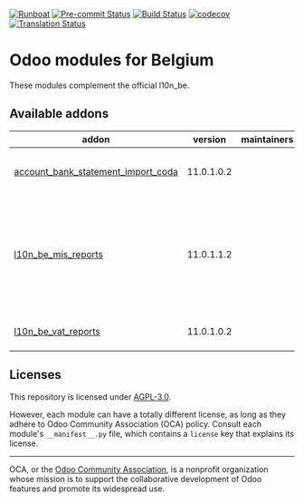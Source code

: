 
[![Runboat](https://img.shields.io/badge/runboat-Try%20me-875A7B.png)](https://runboat.odoo-community.org/builds?repo=OCA/l10n-belgium&target_branch=11.0)
[![Pre-commit Status](https://github.com/OCA/l10n-belgium/actions/workflows/pre-commit.yml/badge.svg?branch=11.0)](https://github.com/OCA/l10n-belgium/actions/workflows/pre-commit.yml?query=branch%3A11.0)
[![Build Status](https://github.com/OCA/l10n-belgium/actions/workflows/test.yml/badge.svg?branch=11.0)](https://github.com/OCA/l10n-belgium/actions/workflows/test.yml?query=branch%3A11.0)
[![codecov](https://codecov.io/gh/OCA/l10n-belgium/branch/11.0/graph/badge.svg)](https://codecov.io/gh/OCA/l10n-belgium)
[![Translation Status](https://translation.odoo-community.org/widgets/l10n-belgium-11-0/-/svg-badge.svg)](https://translation.odoo-community.org/engage/l10n-belgium-11-0/?utm_source=widget)

<!-- /!\ do not modify above this line -->

# Odoo modules for Belgium

These modules complement the official l10n_be.

<!-- /!\ do not modify below this line -->

<!-- prettier-ignore-start -->

[//]: # (addons)

Available addons
----------------
addon | version | maintainers | summary
--- | --- | --- | ---
[account_bank_statement_import_coda](account_bank_statement_import_coda/) | 11.0.1.0.2 |  | Import CODA Bank Statement
[l10n_be_mis_reports](l10n_be_mis_reports/) | 11.0.1.1.2 |  | MIS Builder templates for the Belgium P&L, Balance Sheets and VAT Declaration
[l10n_be_vat_reports](l10n_be_vat_reports/) | 11.0.1.0.2 |  | Belgium VAT Reports

[//]: # (end addons)

<!-- prettier-ignore-end -->

## Licenses

This repository is licensed under [AGPL-3.0](LICENSE).

However, each module can have a totally different license, as long as they adhere to Odoo Community Association (OCA)
policy. Consult each module's `__manifest__.py` file, which contains a `license` key
that explains its license.

----
OCA, or the [Odoo Community Association](http://odoo-community.org/), is a nonprofit
organization whose mission is to support the collaborative development of Odoo features
and promote its widespread use.

